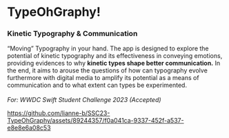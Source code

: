 # TypeOhGraphy!

### Kinetic Typography & Communication

“Moving” Typography in your hand.
The app is designed to explore the potential of kinetic typography and its effectiveness in conveying emotions, providing evidences to why **kinetic types shape better communication.**
In the end, it aims to arouse the questions of how can typography evolve furthermore with digital media to amplify its potential as a means of communication and to what extent can types be experimented.
</br>
</br>
*For: WWDC Swift Student Challenge 2023 (Accepted)*



https://github.com/lianne-b/SSC23-TypeOhGraphy/assets/89244357/f0a041ca-9337-452f-a537-e8e8e6a08c53


